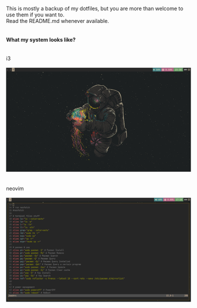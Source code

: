 This is mostly a backup of my dotfiles, but you are more than welcome to use them if you want to.\
Read the README.md whenever available.\
\
\
<span syle="color: #458588">**What my system looks like?**</span>\
\
\
i3\
\
![alt text](https://github.com/AymenBenbellil/aymenbenbellil.github.io/blob/main/photos/i3.png "i3")\
\
\
neovim\
\
![alt text](https://github.com/AymenBenbellil/aymenbenbellil.github.io/blob/main/photos/nvim.png "neovim")
